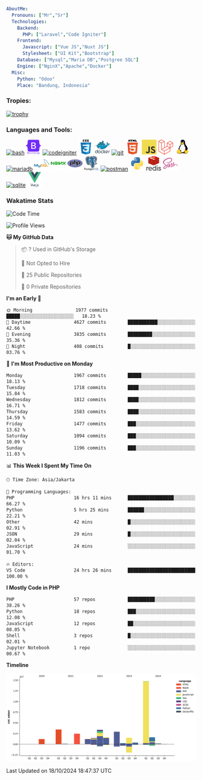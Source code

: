```yaml
AboutMe:
  Pronouns: ["Mr","Sr"]
  Technologies:
    Backend:
      PHP: ["Laravel","Code Igniter"]
    Frontend:
      Javascript: ["Vue JS","Nuxt JS"]
      Stylesheet: ["UI Kit","Bootstrap"]
    Database: ["Mysql","Maria DB","Postgree SQL"]
    Engine: ["NginX","Apache","Docker"]
  Misc:
    Python: "Odoo"
    Place: "Bandung, Indonesia"
```
### Tropies:

[![trophy](https://github-profile-trophy.vercel.app/?username=vheins&rank=-C,-B)](https://github.com/vheins)

### Languages and Tools:

[<img src="https://www.vectorlogo.zone/logos/gnu_bash/gnu_bash-icon.svg" alt="bash" width="40" height="40"/>](https://www.gnu.org/software/bash/)
[<img src="https://raw.githubusercontent.com/devicons/devicon/master/icons/bootstrap/bootstrap-plain-wordmark.svg" alt="bootstrap" width="40" height="40"/>](https://getbootstrap.com)
[<img src="https://cdn.worldvectorlogo.com/logos/codeigniter.svg" alt="codeigniter" width="40" height="40"/>](https://codeigniter.com)
[<img src="https://raw.githubusercontent.com/devicons/devicon/master/icons/css3/css3-original-wordmark.svg" alt="css3" width="40" height="40"/>](https://www.w3schools.com/css/)
[<img src="https://raw.githubusercontent.com/devicons/devicon/master/icons/docker/docker-original-wordmark.svg" alt="docker" width="40" height="40"/>](https://www.docker.com/)
[<img src="https://www.vectorlogo.zone/logos/git-scm/git-scm-icon.svg" alt="git" width="40" height="40"/>](https://git-scm.com/)
[<img src="https://raw.githubusercontent.com/devicons/devicon/master/icons/html5/html5-original-wordmark.svg" alt="html5" width="40" height="40"/>](https://www.w3.org/html/)
[<img src="https://raw.githubusercontent.com/devicons/devicon/master/icons/javascript/javascript-original.svg" alt="javascript" width="40" height="40"/>](https://developer.mozilla.org/en-US/docs/Web/JavaScript)
[<img src="https://raw.githubusercontent.com/devicons/devicon/master/icons/laravel/laravel-original.svg" alt="laravel" width="40" height="40"/>](https://laravel.com/)
[<img src="https://raw.githubusercontent.com/devicons/devicon/master/icons/linux/linux-original.svg" alt="linux" width="40" height="40"/>](https://www.linux.org/)
[<img src="https://www.vectorlogo.zone/logos/mariadb/mariadb-icon.svg" alt="mariadb" width="40" height="40"/>](https://mariadb.org/)
[<img src="https://raw.githubusercontent.com/devicons/devicon/master/icons/mysql/mysql-original-wordmark.svg" alt="mysql" width="40" height="40"/>](https://www.mysql.com/)
[<img src="https://raw.githubusercontent.com/devicons/devicon/master/icons/nginx/nginx-original.svg" alt="nginx" width="40" height="40"/>](https://www.nginx.com)
[<img src="https://raw.githubusercontent.com/devicons/devicon/master/icons/php/php-original.svg" alt="php" width="40" height="40"/>](https://www.php.net)
[<img src="https://raw.githubusercontent.com/devicons/devicon/master/icons/postgresql/postgresql-original-wordmark.svg" alt="postgresql" width="40" height="40"/>](https://www.postgresql.org)
[<img src="https://www.vectorlogo.zone/logos/getpostman/getpostman-icon.svg" alt="postman" width="40" height="40"/>](https://postman.com)
[<img src="https://raw.githubusercontent.com/devicons/devicon/master/icons/python/python-original.svg" alt="python" width="40" height="40"/>](https://www.python.org)
[<img src="https://raw.githubusercontent.com/devicons/devicon/master/icons/redis/redis-original-wordmark.svg" alt="redis" width="40" height="40"/>](https://redis.io)
[<img src="https://raw.githubusercontent.com/devicons/devicon/master/icons/sass/sass-original.svg" alt="sass" width="40" height="40"/>](https://sass-lang.com)
[<img src="https://www.vectorlogo.zone/logos/sqlite/sqlite-icon.svg" alt="sqlite" width="40" height="40"/>](https://www.sqlite.org/)
[<img src="https://raw.githubusercontent.com/devicons/devicon/master/icons/vuejs/vuejs-original-wordmark.svg" alt="vuejs" width="40" height="40"/>](https://vuejs.org/)

### Wakatime Stats

<!--START_SECTION:waka-->
![Code Time](http://img.shields.io/badge/Code%20Time-2%2C011%20hrs%2028%20mins-blue)

![Profile Views](http://img.shields.io/badge/Profile%20Views-0-blue)

**🐱 My GitHub Data** 

> 📦 ? Used in GitHub's Storage 
 > 
> 🚫 Not Opted to Hire
 > 
> 📜 25 Public Repositories 
 > 
> 🔑 0 Private Repositories 
 > 
**I'm an Early 🐤** 

```text
🌞 Morning                1977 commits        █████░░░░░░░░░░░░░░░░░░░░   18.23 % 
🌆 Daytime                4627 commits        ███████████░░░░░░░░░░░░░░   42.66 % 
🌃 Evening                3835 commits        █████████░░░░░░░░░░░░░░░░   35.36 % 
🌙 Night                  408 commits         █░░░░░░░░░░░░░░░░░░░░░░░░   03.76 % 
```
📅 **I'm Most Productive on Monday** 

```text
Monday                   1967 commits        █████░░░░░░░░░░░░░░░░░░░░   18.13 % 
Tuesday                  1718 commits        ████░░░░░░░░░░░░░░░░░░░░░   15.84 % 
Wednesday                1812 commits        ████░░░░░░░░░░░░░░░░░░░░░   16.71 % 
Thursday                 1583 commits        ████░░░░░░░░░░░░░░░░░░░░░   14.59 % 
Friday                   1477 commits        ███░░░░░░░░░░░░░░░░░░░░░░   13.62 % 
Saturday                 1094 commits        ███░░░░░░░░░░░░░░░░░░░░░░   10.09 % 
Sunday                   1196 commits        ███░░░░░░░░░░░░░░░░░░░░░░   11.03 % 
```


📊 **This Week I Spent My Time On** 

```text
🕑︎ Time Zone: Asia/Jakarta

💬 Programming Languages: 
PHP                      16 hrs 11 mins      █████████████████░░░░░░░░   66.27 % 
Python                   5 hrs 25 mins       ██████░░░░░░░░░░░░░░░░░░░   22.21 % 
Other                    42 mins             █░░░░░░░░░░░░░░░░░░░░░░░░   02.91 % 
JSON                     29 mins             █░░░░░░░░░░░░░░░░░░░░░░░░   02.04 % 
JavaScript               24 mins             ░░░░░░░░░░░░░░░░░░░░░░░░░   01.70 % 

🔥 Editors: 
VS Code                  24 hrs 26 mins      █████████████████████████   100.00 % 
```

**I Mostly Code in PHP** 

```text
PHP                      57 repos            ██████████░░░░░░░░░░░░░░░   38.26 % 
Python                   18 repos            ███░░░░░░░░░░░░░░░░░░░░░░   12.08 % 
JavaScript               12 repos            ██░░░░░░░░░░░░░░░░░░░░░░░   08.05 % 
Shell                    3 repos             █░░░░░░░░░░░░░░░░░░░░░░░░   02.01 % 
Jupyter Notebook         1 repo              ░░░░░░░░░░░░░░░░░░░░░░░░░   00.67 % 
```



**Timeline**

![Lines of Code chart](https://raw.githubusercontent.com/vheins/vheins/main/assets/bar_graph.png)


 Last Updated on 18/10/2024 18:47:37 UTC
<!--END_SECTION:waka-->
